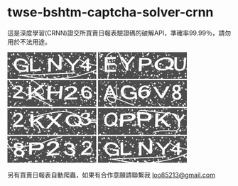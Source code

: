 # twse-bshtm-captcha-solver-crnn

這是深度學習(CRNN)證交所買賣日報表驗證碼的破解API，準確率99.99％，請勿用於不法用途。

![image](https://github.com/byzeng/twse-bshtm-captcha-solver-crnn/blob/master/test/1.jpg)
![image](https://github.com/byzeng/twse-bshtm-captcha-solver-crnn/blob/master/test/2.jpg)
![image](https://github.com/byzeng/twse-bshtm-captcha-solver-crnn/blob/master/test/3.jpg)
![image](https://github.com/byzeng/twse-bshtm-captcha-solver-crnn/blob/master/test/4.jpg)
![image](https://github.com/byzeng/twse-bshtm-captcha-solver-crnn/blob/master/test/5.jpg)
![image](https://github.com/byzeng/twse-bshtm-captcha-solver-crnn/blob/master/test/6.jpg)
![image](https://github.com/byzeng/twse-bshtm-captcha-solver-crnn/blob/master/test/7.jpg)
![image](https://github.com/byzeng/twse-bshtm-captcha-solver-crnn/blob/master/test/8.jpg)


另有買賣日報表自動爬蟲，如果有合作意願請聯繫我 loo85213@gmail.com
